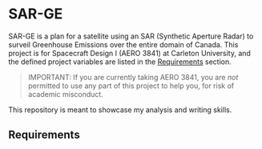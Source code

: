 # SAR-GE

SAR-GE is a plan for a satellite using an SAR (Synthetic Aperture Radar) to surveil Greenhouse Emissions over the entire domain of Canada. This project is for Spacecraft Design I (AERO 3841) at Carleton University, and the defined project variables are listed in the [Requirements](#Requirements) section.

> IMPORTANT: If you are currently taking AERO 3841, you are *not* permitted to use any part of this project to help you, for risk of academic misconduct.

This repository is meant to showcase my analysis and writing skills.

## Requirements


